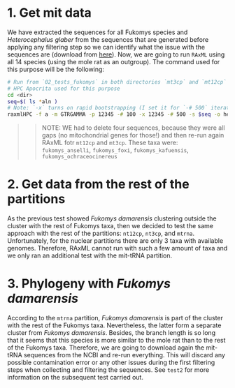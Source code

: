 # 1. Get mit data
We have extracted the sequences for all Fukomys species and _Heterocephalus glaber_ from the 
sequences that are generated before applying any filtering step so we can identify 
what the issue with the sequences are (download from [here](https://www.dropbox.com/s/2lh9kg8i1xhhds5/SeqBayesS2_Raln_ctenohystrica_unfiltered.zip?dl=0)).
Now, we are going to run `RAxML` using all 14 species (using the mole rat as an outgroup).
The command used for this purpose will be the following:

```sh
# Run from `02_tests_fukomys` in both directories `mt3cp` and `mt12cp`
# HPC Apocrita used for this purpose
cd <dir>
seq=$( ls *aln )
# Note: `-x` turns on rapid bootstrapping (I set it for `-# 500` iterations)
raxmlHPC -f a -m GTRGAMMA -p 12345 -# 100 -x 12345 -# 500 -s $seq -o heterocephalus_glaber -n mt12CP
```

>> NOTE: WE had to delete four sequences, because they were all gaps (no mitochondrial genes for those!) 
>>       and then re-run again RAxML fotr `mt12cp` and `mt3cp`. These taxa were:
>>         `fukomys_anselli`, `fukomys_foxi`, `fukomys_kafuensis`, `fukomys_ochraceocinereus`

# 2. Get data from the rest of the partitions 
As the previous test showed _Fukomys damarensis_ clustering outside the cluster with the rest of Fukomys taxa, 
then we decided to test the same approach with the rest of the partitions: `nt12cp`, `nt3cp`, and `mtrna`.
Unfortunately, for the nuclear partitions there are only 3 taxa with available genomes. Therefore, RAxML cannot 
run with such a few amount of taxa and we only ran an additional test with the mit-tRNA partition.

# 3. Phylogeny with _Fukomys damarensis_
According to the `mtrna` partition, _Fukomys damarensis_ is part of the cluster with the rest of the 
Fukomys taxa. Nevertheless, the latter form a separate cluster from _Fukomys damarensis_. Besides, the 
branch length is so long that it seems that this species is more similar to the mole rat than to the 
rest of the Fukomys taxa. Therefore, we are going to download again the mit-tRNA sequences from the NCBI 
and re-run everything. This will discard any possible contamination error or any other issues during the
first filtering steps when collecting and filtering the sequences. See `test2` for more information on 
the subsequent test carried out.


